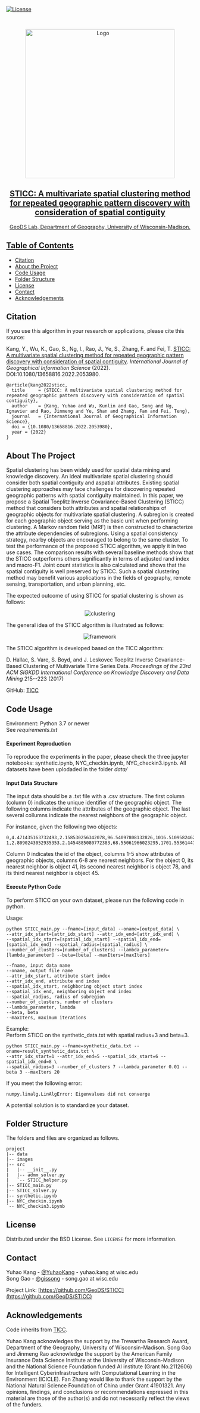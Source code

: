 [![License](https://img.shields.io/badge/License-BSD_2--Clause-orange.svg)](https://opensource.org/licenses/BSD-2-Clause)

<!-- PROJECT LOGO -->
<br />
<p align="center">
  <a href="https://geods.geography.wisc.edu/">
    <img src="images/GeoDSLogo.jpg" alt="Logo" width="400">

  <h2 align="center">STICC: A multivariate spatial clustering method for repeated geographic pattern discovery with consideration of spatial contiguity</h2>

  <p align="center">
    GeoDS Lab, Department of Geography, University of Wisconsin-Madison.
    <br />
  </p>
</p>

<!-- TABLE OF CONTENTS -->
## Table of Contents

* [Citation](#citation)
* [About the Project](#about-the-project)
* [Code Usage](#code-usage)
* [Folder Structure](#folder-structure)
* [License](#license)
* [Contact](#contact)
* [Acknowledgements](#acknowledgements)

<!-- Citation -->
## Citation
If you use this algorithm in your research or applications, please cite this source:

Kang, Y., Wu, K., Gao, S., Ng, I., Rao, J., Ye, S., Zhang, F. and Fei, T. [STICC: A multivariate spatial clustering method for repeated geographic pattern discovery with consideration of spatial contiguity](https://doi.org/10.1080/13658816.2022.2053980). *International Journal of Geographical Information Science* (2022). DOI:10.1080/13658816.2022.2053980.
    

```
@article{kang2022sticc,
  title     = {STICC: A multivariate spatial clustering method for repeated geographic pattern discovery with consideration of spatial contiguity},
  author    = {Kang, Yuhao and Wu, Kunlin and Gao, Song and Ng, Ignavier and Rao, Jinmeng and Ye, Shan and Zhang, Fan and Fei, Teng},
  journal   = {International Journal of Geographical Information Science},
  doi = {10.1080/13658816.2022.2053980},
  year = {2022}
}
```

<!-- ABOUT THE PROJECT -->
## About The Project
Spatial clustering has been widely used for spatial data mining and knowledge discovery. An ideal multivariate spatial clustering should consider both spatial contiguity and aspatial attributes. Existing spatial clustering approaches may face challenges for discovering repeated geographic patterns with spatial contiguity maintained. In this paper, we propose a Spatial Toeplitz Inverse Covariance-Based Clustering (STICC) method that considers both attributes and spatial relationships of geographic objects for multivariate spatial clustering. A subregion is created for each geographic object serving as the basic unit when performing clustering. A Markov random field (MRF) is then constructed to characterize the attribute dependencies of subregions. Using a spatial consistency strategy, nearby objects are encouraged to belong to the same cluster. To test the performance of the proposed STICC algorithm, we apply it in two use cases. The comparison results with several baseline methods show that the STICC outperforms others significantly in terms of adjusted rand index and macro-F1. Joint count statistics is also calculated and shows that the spatial contiguity is well preserved by STICC. Such a spatial clustering method may benefit various applications in the fields of geography, remote sensing, transportation, and urban planning, etc.

The expected outcome of using STICC for spatial clustering is shown as follows:  
<p align="center">
    <img src="images/clustering.jpg" alt="clustering" >
</p>

The general idea of the STICC algorithm is illustrated as follows:  
<p align="center">
    <img src="images/STICC.jpeg" alt="framework" >
</p>


The STICC algorithm is developed based on the TICC algorithm:   

D. Hallac, S. Vare, S. Boyd, and J. Leskovec Toeplitz Inverse Covariance-Based Clustering of Multivariate Time Series Data. *Proceedings of the 23rd ACM SIGKDD International Conference on Knowledge Discovery and Data Mining* 215--223 (2017)  

GitHub: [TICC](https://github.com/davidhallac/TICC)

## Code Usage

Environment: Python 3.7 or newer  
See <em>requirements.txt</em>

#### Experiment Reproduction
To reproduce the experiments in the paper, please check the three jupyter notebooks: synthetic.ipynb, NYC_checkin.ipynb, NYC_checkin3.ipynb. All datasets have been uplodaded in the folder <em>data/</em>

#### Input Data Structure
The input data should be a .txt file with a .csv structure. The first column (column 0) indicates the unique identifier of the geographic object. The following columns indicate the attributes of the geographic object. The last several collumns indicate the nearest neighbors of the geographic object.    

For instance, given the following two objects:  
```
0,4.471435163732493,2.158530256342078,96.54097808132826,1016.5109582462767,997.3221602361555,41,78,45   
1,2.8090243052935353,2.1454885080772383,68.55061966023295,1701.5536144719163,1001.8594793592364,11,80,35   
```

Column 0 indicates the id of the object, columns 1-5 show attributes of geographic objects, columns 6-8 are nearest neighbors. For the object 0, its nearest neighbor is object 41, its second nearest neighbor is object 78, and its third nearest neighbor is object 45.


#### Execute Python Code
To perform STICC on your own dataset, please run the following code in python.  

Usage:  
    
```
python STICC_main.py --fname=[input_data] --oname=[output_data] \
--attr_idx_start=[attr_idx_start] --attr_idx_end=[attr_idx_end] \
--spatial_idx_start=[spatial_idx_start] --spatial_idx_end=[spatial_idx_end] --spatial_radius=[spatial_radius] \
--number_of_clusters=[number_of_clusters] --lambda_parameter=[lambda_parameter] --beta=[beta] --maxIters=[maxIters]
```


```
--fname, input data name
--oname, output file name
--attr_idx_start, attribute start index
--attr_idx_end, attribute end index
--spatial_idx_start, neighboring object start index
--spatial_idx_end, neighboring object end index
--spatial_radius, radius of subregion
--number_of_clusters, number of clusters
--lambda_parameter, lambda
--beta, beta
--maxIters, maximum iterations
```


Example:    
Perform STICC on the synthetic_data.txt with spatial radius=3 and beta=3.     
```
python STICC_main.py --fname=synthetic_data.txt --oname=result_synthetic_data.txt \
--attr_idx_start=1 --attr_idx_end=5 --spatial_idx_start=6 --spatial_idx_end=8 \
--spatial_radius=3 --number_of_clusters 7 --lambda_parameter 0.01 --beta 3 --maxIters 20 
```


If you meet the following error:   
```
numpy.linalg.LinAlgError: Eigenvalues did not converge
```

A potential solution is to standardize your dataset.    

## Folder Structure 
The folders and files are organized as follows.   
```
project
|-- data
|-- images
|-- src
|   |-- __init__.py
|   |-- admm_solver.py
|   `-- STICC_helper.py
|-- STICC_main.py
|-- STICC_solver.py
|-- synthetic.ipynb
|-- NYC_checkin.ipynb
`-- NYC_checkin3.ipynb
```

<!-- LICENSE -->
## License

Distributed under the BSD License. See `LICENSE` for more information.

<!-- CONTACT -->
## Contact

Yuhao Kang - [@YuhaoKang](https://twitter.com/YuhaoKang) - yuhao.kang at wisc.edu  
Song Gao - [@gissong](https://twitter.com/gissong) - song.gao at wisc.edu  

Project Link: [https://github.com/GeoDS/STICC](https://github.com/GeoDS/STICC)  

<!-- ACKNOWLEDGEMENTS -->
## Acknowledgements

Code inherits from [TICC](https://github.com/davidhallac/TICC).

Yuhao Kang acknowledges the support by the Trewartha Research Award, Department of the Geography, University of Wisconsin-Madison. Song Gao and Jinmeng Rao acknowledge the support by the American Family Insurance Data Science Institute at the University of Wisconsin-Madison and the National Science Foundation funded AI institute (Grant No.2112606) for Intelligent Cyberinfrastructure with Computational Learning in the Environment (ICICLE). Fan Zhang would like to thank the support by the National Natural Science Foundation of China under Grant 41901321. Any opinions, findings, and conclusions or recommendations expressed in this material are those of the author(s) and do not necessarily reflect the views of the funders.

<!-- MARKDOWN LINKS & IMAGES -->
[license-shield]: https://img.shields.io/github/license/othneildrew/Best-README-Template.svg?style=flat-square
[license-url]: https://github.com/GeoDS/COVID19USFlows/blob/master/LICENSE.txt
